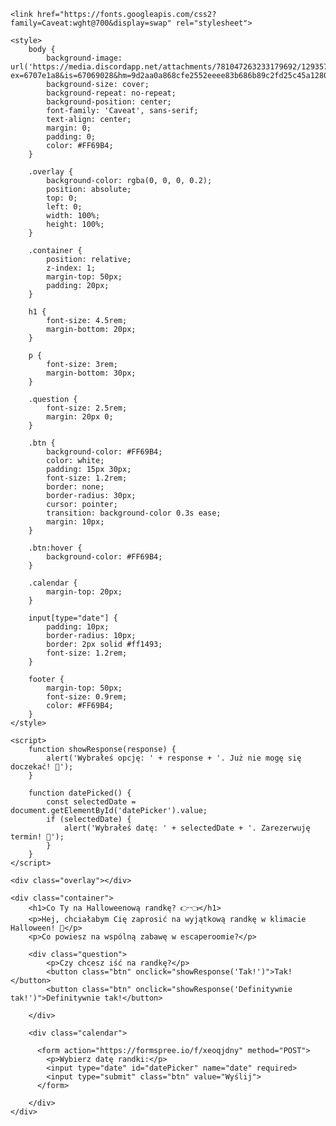 <!DOCTYPE html>
<html lang="pl">
<head>
    <meta charset="UTF-8">
    <meta name="viewport" content="width=device-width, initial-scale=1.0">

    <link href="https://fonts.googleapis.com/css2?family=Caveat:wght@700&display=swap" rel="stylesheet">

    <style>
        body {
            background-image: url('https://media.discordapp.net/attachments/781047263233179692/1293577746374463499/Projekt_bez_nazwy.png?ex=6707e1a8&is=67069028&hm=9d2aa0a868cfe2552eeee83b686b89c2fd25c45a12806186667cd6045f264bac&=&format=webp&quality=lossless&width=1062&height=753'); 
            background-size: cover;
            background-repeat: no-repeat;
            background-position: center;
            font-family: 'Caveat', sans-serif; 
            text-align: center;
            margin: 0;
            padding: 0;
            color: #FF69B4;
        }

        .overlay {
            background-color: rgba(0, 0, 0, 0.2); 
            position: absolute;
            top: 0;
            left: 0;
            width: 100%;
            height: 100%;
        }

        .container {
            position: relative;
            z-index: 1;
            margin-top: 50px;
            padding: 20px;
        }

        h1 {
            font-size: 4.5rem;
            margin-bottom: 20px;
        }

        p {
            font-size: 3rem;
            margin-bottom: 30px;
        }

        .question {
            font-size: 2.5rem;
            margin: 20px 0;
        }

        .btn {
            background-color: #FF69B4;
            color: white;
            padding: 15px 30px;
            font-size: 1.2rem;
            border: none;
            border-radius: 30px;
            cursor: pointer;
            transition: background-color 0.3s ease;
            margin: 10px;
        }

        .btn:hover {
            background-color: #FF69B4;
        }

        .calendar {
            margin-top: 20px;
        }

        input[type="date"] {
            padding: 10px;
            border-radius: 10px;
            border: 2px solid #ff1493;
            font-size: 1.2rem;
        }

        footer {
            margin-top: 50px;
            font-size: 0.9rem;
            color: #FF69B4;
        }
    </style>

    <script>
        function showResponse(response) {
            alert('Wybrałeś opcję: ' + response + '. Już nie mogę się doczekać! 🎉');
        }

        function datePicked() {
            const selectedDate = document.getElementById('datePicker').value;
            if (selectedDate) {
                alert('Wybrałeś datę: ' + selectedDate + '. Zarezerwuję termin! 📅');
            }
        }
    </script>
</head>
<body>

    <div class="overlay"></div> 

    <div class="container">
        <h1>Co Ty na Halloweenową randkę? 👉👈</h1>
        <p>Hej, chciałabym Cię zaprosić na wyjątkową randkę w klimacie Halloween! 🎃</p>
        <p>Co powiesz na wspólną zabawę w escaperoomie?</p>

        <div class="question">
            <p>Czy chcesz iść na randkę?</p>
            <button class="btn" onclick="showResponse('Tak!')">Tak!</button>
            <button class="btn" onclick="showResponse('Definitywnie tak!')">Definitywnie tak!</button>

        </div>

        <div class="calendar">

          <form action="https://formspree.io/f/xeoqjdny" method="POST">
            <p>Wybierz datę randki:</p>
            <input type="date" id="datePicker" name="date" required>
            <input type="submit" class="btn" value="Wyślij">
          </form>

        </div>
    </div>

</body>
</html>
